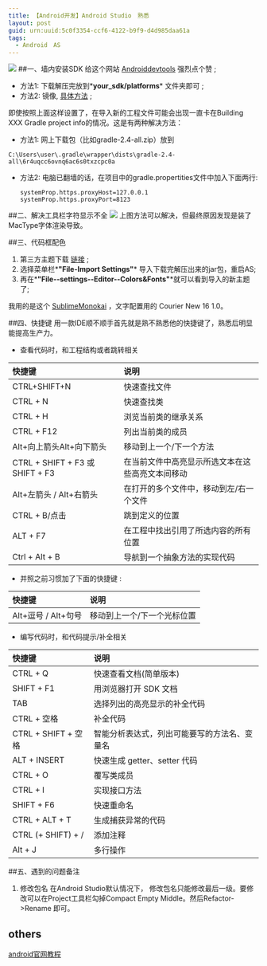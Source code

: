 ```yaml
---
title: 【Android开发】Android Studio　熟悉
layout: post
guid: urn:uuid:5c0f3354-ccf6-4122-b9f9-d4d985daa61a
tags:
  - Android　AS
---
```


![](http://upload-images.jianshu.io/upload_images/1236985-d168dc3aea0be8fc.jpg?imageMogr2/auto-orient/strip%7CimageView2/2/w/1240)
##一、墙内安装SDK
  给这个网站 [Androiddevtools](http://www.androiddevtools.cn/index.html) 强烈点个赞 ;

- 方法1: 下载解压完放到*__your_sdk/platforms__* 文件夹即可 ;
- 方法2: 镜像, [具体方法](http://android-mirror.bugly.qq.com:8080/include/usage.html) ;

即使按照上面这样设置了，在导入新的工程文件可能会出现一直卡在Building XXX Gradle project info的情况。这是有两种解决方法：

- 方法1: 网上下载包（比如gradle-2.4-all.zip）放到
```
C:\Users\user\.gradle\wrapper\dists\gradle-2.4-all\6r4uqcc6ovnq6ac6s0txzcpc0a 
```
- 方法2: 电脑已翻墙的话，在项目中的gradle.propertities文件中加入下面两行:
    ```
    systemProp.https.proxyHost=127.0.0.1
    systemProp.https.proxyPort=8123 
   ```


##二、解决工具栏字符显示不全
![](http://upload-images.jianshu.io/upload_images/1236985-b2ea3ad4629aecfa.png?imageMogr2/auto-orient/strip%7CimageView2/2/w/1240)
上图方法可以解决，但最终原因发现是装了MacType字体渲染导致。

##三、代码框配色
1. 第三方主题下载 [链接](http://www.ideacolorthemes.org/home/) ; 
2. 选择菜单栏*__"File-Import Settings"__* 导入下载完解压出来的jar包，重启AS;
3. 再在*__"File--settings--Editor--Colors&Fonts"__*就可以看到导入的新主题了;

我用的是这个 [SublimeMonokai](https://github.com/y3sh/Intellij-Colors-Sublime-Monokai) ，文字配置用的 Courier New 16 1.0。  

##四、快捷键
用一款IDE顺不顺手首先就是熟不熟悉他的快捷键了，熟悉后明显能提高生产力。
- 查看代码时，和工程结构或者跳转相关

| 快捷键                        | 说明         |
| :--------                        | :--------      | 
| CTRL+SHIFT+N        | 快速查找文件 | 
| CTRL + N                   |  快速查找类   | 
| CTRL + H                   |  浏览当前类的继承关系 | 
|CTRL + F12	             |  列出当前类的成员|
|Alt+向上箭头Alt+向下箭头                      | 移动到上一个/下一个方法|
|CTRL + SHIFT + F3 或 SHIFT + F3	|在当前文件中高亮显示所选文本在这些高亮文本间移动|
|Alt+左箭头 / Alt+右箭头 |在打开的多个文件中，移动到左/右一个文件|
|CTRL + B/点击	       |跳到定义的位置|
|ALT + F7	               |在工程中找出引用了所选内容的所有位置|
|Ctrl + Alt + B 	               |导航到一个抽象方法的实现代码|

- 并照之前习惯加了下面的快捷键 :

| 快捷键                        | 说明           |
| :--------                        | :--------        | 
|Alt+逗号 / Alt+句号	     |移动到上一个/下一个光标位置|

- 编写代码时，和代码提示/补全相关

| 快捷键                        | 说明           |
| :--------                        | :--------        | 
|CTRL + Q	             |  快速查看文档(简单版本)  |
|SHIFT + F1	             |  用浏览器打开 SDK 文档  |
|TAB	                     |  选择列出的高亮显示的补全代码  |
|CTRL + 空格	             |  补全代码   |
|CTRL + SHIFT + 空格 |  智能分析表达式，列出可能要写的方法名、变量名  |
|ALT + INSERT	     |  快速生成 getter、setter 代码  |
|CTRL + O	             |  覆写类成员  |
|CTRL + I	                     |  实现接口方法  |
|SHIFT + F6	             |  快速重命名  |
|CTRL + ALT + T	     |  生成捕获异常的代码  |
|CTRL (+ SHIFT) + /     |  添加注释  |
|Alt + J	                     | 多行操作  |

##五、遇到的问题备注
1. 修改包名
在Android Studio默认情况下， 修改包名只能修改最后一级。要修改可以在Project工具栏勾掉Compact Empty Middle。然后Refactor->Rename 即可。

## others
[android官网教程](https://developer.android.com/training/index.html)
<br>


